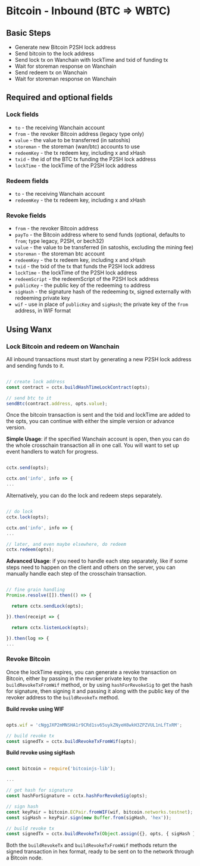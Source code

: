 # Bitcoin - Inbound (BTC ⇒  WBTC)

## Basic Steps

- Generate new Bitcoin P2SH lock address
- Send bitcoin to the lock address
- Send lock tx on Wanchain with lockTime and txid of funding tx
- Wait for storeman response on Wanchain
- Send redeem tx on Wanchain
- Wait for storeman response on Wanchain

## Required and optional fields

### Lock fields

- `to` - the receiving Wanchain account
- `from` - the revoker Bitcoin address (legacy type only)
- `value` - the value to be transferred (in satoshis)
- `storeman` - the storeman (wan/btc) accounts to use
- `redeemKey` - the tx redeem key, including x and xHash
- `txid` - the id of the BTC tx funding the P2SH lock address
- `lockTime` - the lockTime of the P2SH lock address

### Redeem fields

- `to` - the receiving Wanchain account
- `redeemKey` - the tx redeem key, including x and xHash

### Revoke fields

- `from` - the revoker Bitcoin address
- `payTo` - the Bitcoin address where to send funds (optional, defaults to `from`; type legacy, P2SH, or bech32)
- `value` - the value to be transferred (in satoshis, excluding the mining fee)
- `storeman` - the storeman btc account
- `redeemKey` - the tx redeem key, including x and xHash
- `txid` - the txid of the tx that funds the P2SH lock address
- `lockTime` - the lockTime of the P2SH lock address
- `redeemScript` - the redeemScript of the P2SH lock address
- `publicKey` - the public key of the redeeming `to` address
- `sigHash` - the signature hash of the redeeming tx, signed externally with redeeming private key
- `wif` - use in place of `publicKey` and `sigHash`; the private key of the `from` address, in WIF format

## Using Wanx

### Lock Bitcoin and redeem on Wanchain

All inbound transactions must start by generating a new P2SH lock address and
sending funds to it.

```javascript

// create lock address
const contract = cctx.buildHashTimeLockContract(opts);

// send btc to it
sendBtc(contract.address, opts.value);

```

Once the bitcoin transaction is sent and the txid and lockTime are added to the
opts, you can continue with either the simple version or advance version.

__Simple Usage__: if the specified Wanchain account is open, then you can do
the whole crosschain transaction all in one call. You will want to set up event
handlers to watch for progress.

```javascript

cctx.send(opts);

cctx.on('info', info => {
...

```

Alternatively, you can do the lock and redeem steps separately.

```javascript

// do lock
cctx.lock(opts);

cctx.on('info', info => {
...

// later, and even maybe elsewhere, do redeem
cctx.redeem(opts);

```

__Advanced Usage__: if you need to handle each step separately, like if some
steps need to happen on the client and others on the server, you can manually
handle each step of the crosschain transaction.

```javascript

// fine grain handling
Promise.resolve([]).then(() => {

  return cctx.sendLock(opts);

}).then(receipt => {

  return cctx.listenLock(opts);

}).then(log => {
...

```

### Revoke Bitcoin

Once the lockTime expires, you can generate a revoke transaction on Bitcoin,
either by passing in the revoker private key to the `buildRevokeTxFromWif`
method, or by using `hashForRevokeSig` to get the hash for signature, then
signing it and passing it along with the public key of the revoker address to
the `buildRevokeTx` method.

__Build revoke using WIF__

```javascript

opts.wif = 'cNggJXP2mMNSHA1r9CRd1sv65uykZNyeH8wkH3ZPZVUL1nLfTxRM';

// build revoke tx
const signedTx = cctx.buildRevokeTxFromWif(opts);

```

__Build revoke using sigHash__

```javascript

const bitcoin = require('bitcoinjs-lib');

...

// get hash for signature
const hashForSignature = cctx.hashForRevokeSig(opts);

// sign hash
const keyPair = bitcoin.ECPair.fromWIF(wif, bitcoin.networks.testnet);
const sigHash = keyPair.sign(new Buffer.from(sigHash, 'hex'));

// build revoke tx
const signedTx = cctx.buildRevokeTx(Object.assign({}, opts, { sigHash }));

```

Both the `buildRevokeTx` and `buildRevokeTxFromWif` methods return the signed
transaction in hex format, ready to be sent on to the network through a Bitcoin
node.
